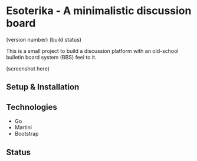 # Esoterika - A minimalistic discussion board

(version number) (build status)

This is a small project to build a discussion platform with an old-school bulletin board system (BBS) feel to it.

(screenshot here)

## Setup & Installation

## Technologies
 - Go
 - Martini
 - Bootstrap

## Status
